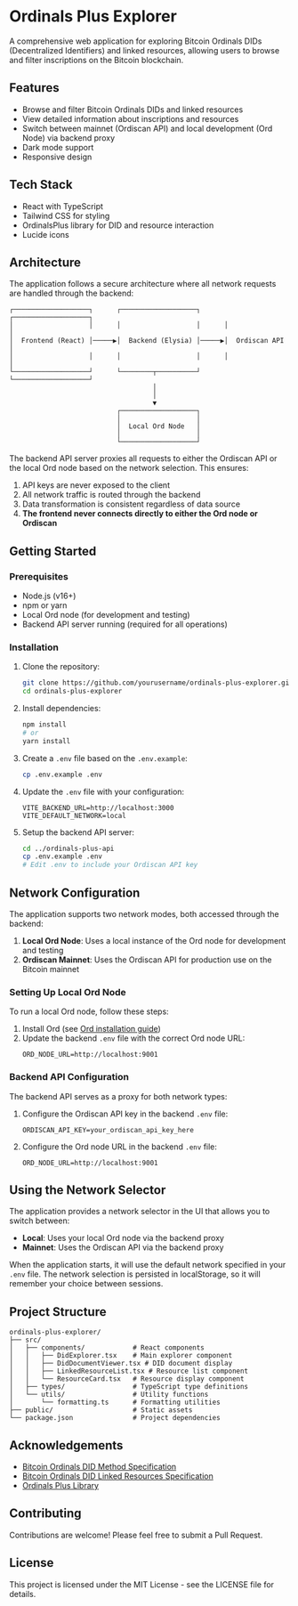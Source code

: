 # Ordinals Plus Explorer

A comprehensive web application for exploring Bitcoin Ordinals DIDs (Decentralized Identifiers) and linked resources, allowing users to browse and filter inscriptions on the Bitcoin blockchain.

## Features

- Browse and filter Bitcoin Ordinals DIDs and linked resources
- View detailed information about inscriptions and resources
- Switch between mainnet (Ordiscan API) and local development (Ord Node) via backend proxy
- Dark mode support
- Responsive design

## Tech Stack

- React with TypeScript
- Tailwind CSS for styling
- OrdinalsPlus library for DID and resource interaction
- Lucide icons

## Architecture

The application follows a secure architecture where all network requests are handled through the backend:

```
┌───────────────────┐      ┌───────────────────┐      ┌───────────────────┐
│                   │      │                   │      │                   │
│  Frontend (React) │─────▶│  Backend (Elysia) │─────▶│  Ordiscan API     │
│                   │      │                   │      │                   │
└───────────────────┘      └────────┬──────────┘      └───────────────────┘
                                    │
                                    │
                                    ▼
                           ┌───────────────────┐
                           │                   │
                           │  Local Ord Node   │
                           │                   │
                           └───────────────────┘
```

The backend API server proxies all requests to either the Ordiscan API or the local Ord node based on the network selection. This ensures:

1. API keys are never exposed to the client
2. All network traffic is routed through the backend
3. Data transformation is consistent regardless of data source
4. **The frontend never connects directly to either the Ord node or Ordiscan**

## Getting Started

### Prerequisites

- Node.js (v16+)
- npm or yarn
- Local Ord node (for development and testing)
- Backend API server running (required for all operations)

### Installation

1. Clone the repository:
   ```bash
   git clone https://github.com/yourusername/ordinals-plus-explorer.git
   cd ordinals-plus-explorer
   ```

2. Install dependencies:
   ```bash
   npm install
   # or
   yarn install
   ```

3. Create a `.env` file based on the `.env.example`:
   ```bash
   cp .env.example .env
   ```

4. Update the `.env` file with your configuration:
   ```
   VITE_BACKEND_URL=http://localhost:3000
   VITE_DEFAULT_NETWORK=local
   ```

5. Setup the backend API server:
   ```bash
   cd ../ordinals-plus-api
   cp .env.example .env
   # Edit .env to include your Ordiscan API key
   ```


## Network Configuration

The application supports two network modes, both accessed through the backend:

1. **Local Ord Node**: Uses a local instance of the Ord node for development and testing
2. **Ordiscan Mainnet**: Uses the Ordiscan API for production use on the Bitcoin mainnet

### Setting Up Local Ord Node

To run a local Ord node, follow these steps:

1. Install Ord (see [Ord installation guide](https://github.com/ordinals/ord))
3. Update the backend `.env` file with the correct Ord node URL:
   ```
   ORD_NODE_URL=http://localhost:9001
   ```

### Backend API Configuration

The backend API serves as a proxy for both network types:

1. Configure the Ordiscan API key in the backend `.env` file:
   ```
   ORDISCAN_API_KEY=your_ordiscan_api_key_here
   ```

2. Configure the Ord node URL in the backend `.env` file:
   ```
   ORD_NODE_URL=http://localhost:9001
   ```

## Using the Network Selector

The application provides a network selector in the UI that allows you to switch between:

- **Local**: Uses your local Ord node via the backend proxy
- **Mainnet**: Uses the Ordiscan API via the backend proxy

When the application starts, it will use the default network specified in your `.env` file. The network selection is persisted in localStorage, so it will remember your choice between sessions.

## Project Structure

```
ordinals-plus-explorer/
├── src/
│   ├── components/            # React components
│   │   ├── DidExplorer.tsx    # Main explorer component
│   │   ├── DidDocumentViewer.tsx # DID document display
│   │   ├── LinkedResourceList.tsx # Resource list component
│   │   └── ResourceCard.tsx   # Resource display component
│   ├── types/                 # TypeScript type definitions
│   └── utils/                 # Utility functions
│       └── formatting.ts      # Formatting utilities
├── public/                    # Static assets
└── package.json               # Project dependencies
```

## Acknowledgements

- [Bitcoin Ordinals DID Method Specification](https://identity.foundation/labs-ordinals-plus/btco-did-method)
- [Bitcoin Ordinals DID Linked Resources Specification](https://identity.foundation/labs-ordinals-plus/btco-did-linked-resources)
- [Ordinals Plus Library](https://github.com/yourname/ordinalsplus)

## Contributing

Contributions are welcome! Please feel free to submit a Pull Request.

## License

This project is licensed under the MIT License - see the LICENSE file for details.

